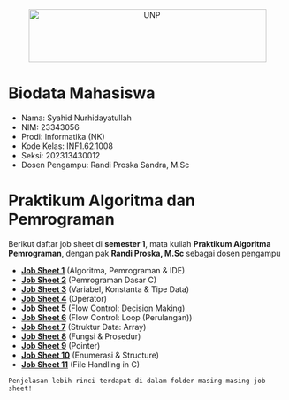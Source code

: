 <div align="center">
  <a href="https://unp.ac.id/">
    <img src="https://unp.ac.id/nfs-assets/all/images/logo_unp_white.png" alt="UNP" height="96" width="430">
  </a>
</div>

# Biodata Mahasiswa
* Nama: Syahid Nurhidayatullah
* NIM: 23343056  
* Prodi: Informatika (NK)  
* Kode Kelas: INF1.62.1008  
* Seksi: 202313430012  
* Dosen Pengampu: Randi Proska Sandra, M.Sc  

# Praktikum Algoritma dan Pemrograman
  Berikut daftar job sheet di **semester 1**, mata kuliah **Praktikum Algoritma Pemrograman**, dengan pak **Randi Proska, M.Sc** sebagai dosen pengampu  
- [**Job Sheet 1**](https://github.com/Zyxcid/Praktikum_Algoritma/tree/main/Job%20Sheet%2001%20(Algoritma%2C%20Pemrograman%20%26%20IDE)) (Algoritma, Pemrograman & IDE)  
- [**Job Sheet 2**](https://github.com/Zyxcid/Praktikum_Algoritma/tree/main/Job%20Sheet%2002%20(Pemrograman%20Dasar%20C)) (Pemrograman Dasar C)  
- [**Job Sheet 3**](https://github.com/Zyxcid/Praktikum_Algoritma/tree/main/Job%20Sheet%2003%20(Variabel%2C%20Konstanta%20%26%20Tipe%20Data)) (Variabel, Konstanta & Tipe Data)  
- [**Job Sheet 4**](https://github.com/Zyxcid/Praktikum_Algoritma/tree/main/Job%20Sheet%2004%20(Operator)) (Operator)  
- [**Job Sheet 5**](https://github.com/Zyxcid/Praktikum_Algoritma/tree/main/Job%20Sheet%2005%20(Flow%20Control_%20Decision%20Making)) (Flow Control: Decision Making)  
- [**Job Sheet 6**](https://github.com/Zyxcid/Praktikum_Algoritma/tree/main/Job%20Sheet%2006%20(Flow%20Control_%20Loop%20(Perulangan))) (Flow Control: Loop (Perulangan))  
- [**Job Sheet 7**](https://github.com/Zyxcid/Praktikum_Algoritma/tree/main/Job%20Sheet%2007%20(Struktur%20Data_%20Array)) (Struktur Data: Array)  
- [**Job Sheet 8**](https://github.com/Zyxcid/Praktikum_Algoritma/tree/main/Job%20Sheet%2008%20(Fungsi%20%26%20Prosedur)) (Fungsi & Prosedur)  
- [**Job Sheet 9**](https://github.com/Zyxcid/Praktikum_Algoritma/tree/main/Job%20Sheet%2009%20(Pointer)) (Pointer)  
- [**Job Sheet 10**](https://github.com/Zyxcid/Praktikum_Algoritma/tree/main/Job%20Sheet%2010%20(Enumerasi%20%26%20Structure)) (Enumerasi & Structure)  
- [**Job Sheet 11**](https://github.com/Zyxcid/Praktikum_Algoritma/tree/main/Job%20Sheet%2011%20(File%20Handing%20in%20C)) (File Handling in C)  

` Penjelasan lebih rinci terdapat di dalam folder masing-masing job sheet! `  
